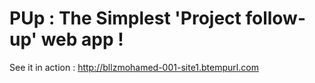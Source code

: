 # PUp : The Simplest 'Project follow-up' web app !
See it in action : 
 http://bllzmohamed-001-site1.btempurl.com
